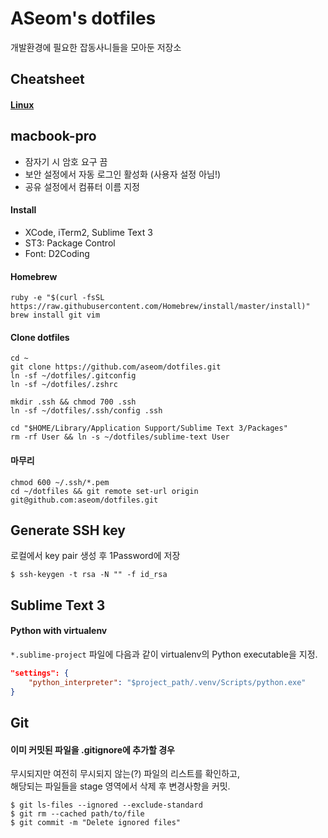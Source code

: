 ASeom's dotfiles
================

개발환경에 필요한 잡동사니들을 모아둔 저장소


## Cheatsheet

#### [Linux](docs/cheatsheet-linux.md)


## macbook-pro

- 잠자기 시 암호 요구 끔
- 보안 설정에서 자동 로그인 활성화 (사용자 설정 아님!)
- 공유 설정에서 컴퓨터 이름 지정

#### Install
- XCode, iTerm2, Sublime Text 3
- ST3: Package Control
- Font: D2Coding

#### Homebrew
```Shell
ruby -e "$(curl -fsSL https://raw.githubusercontent.com/Homebrew/install/master/install)"
brew install git vim
```

#### Clone dotfiles
```Shell
cd ~
git clone https://github.com/aseom/dotfiles.git
ln -sf ~/dotfiles/.gitconfig
ln -sf ~/dotfiles/.zshrc

mkdir .ssh && chmod 700 .ssh
ln -sf ~/dotfiles/.ssh/config .ssh

cd "$HOME/Library/Application Support/Sublime Text 3/Packages"
rm -rf User && ln -s ~/dotfiles/sublime-text User
```

#### 마무리
```Shell
chmod 600 ~/.ssh/*.pem
cd ~/dotfiles && git remote set-url origin git@github.com:aseom/dotfiles.git
```


## Generate SSH key

로컬에서 key pair 생성 후 1Password에 저장

```Shell
$ ssh-keygen -t rsa -N "" -f id_rsa
```


## Sublime Text 3

#### Python with virtualenv

`*.sublime-project` 파일에 다음과 같이 virtualenv의 Python executable을 지정.

```JSON
"settings": {
	"python_interpreter": "$project_path/.venv/Scripts/python.exe"
}
```


## Git

#### 이미 커밋된 파일을 .gitignore에 추가할 경우

무시되지만 여전히 무시되지 않는(?) 파일의 리스트를 확인하고,  
해당되는 파일들을 stage 영역에서 삭제 후 변경사항을 커밋.

	$ git ls-files --ignored --exclude-standard
	$ git rm --cached path/to/file
	$ git commit -m "Delete ignored files"
